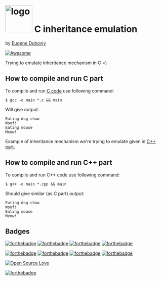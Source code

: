 <h1><img src="https://raw.githubusercontent.com/duboviy/low_level_programming/master/logo.png" height=85 alt="logo" title="logo"> C inheritance emulation</h1>

by [Eugene Duboviy](https://duboviy.github.io/)

[![Awesome](https://cdn.rawgit.com/sindresorhus/awesome/d7305f38d29fed78fa85652e3a63e154dd8e8829/media/badge.svg)](https://github.com/duboviy/low_level_programming/)

Trying to emulate inheritance mechanism in C =)

## How to compile and run C part

To compile and run [C code](inheritance.c) use following command:
```
$ gcc -o main *.c && main                                                                                                                                                                                                                                
```                                                                                                                                                                                                                          
                                                                                                                                                                                                                          
Will give output:                                                                                                                                                                                                                                      
```
Eating dog chow                                                                                                                                                                                                                                        
Woof!                                                                                                                                                                                                                                                  
Eating mouse                                                                                                                                                                                                                                           
Meow!                                                                                                                                                                                                                                                  
```

Example of inheritance mechanism we're trying to emulate given in [C++ part](inheritance.cpp).

## How to compile and run C++ part

To compile and run C++ code use following command:
```
$ g++ -o main *.cpp && main                                                                                                                                                                                                                                
```              

Should give similar (as C part) output:                                                                                                                                                                                                                                      
```
Eating dog chow                                                                                                                                                                                                                                        
Woof!                                                                                                                                                                                                                                                  
Eating mouse                                                                                                                                                                                                                                           
Meow!                                                                                                                                                                                                                                                  
```

## Badges

[![forthebadge](http://forthebadge.com/images/badges/fuck-it-ship-it.svg)](https://github.com/duboviy/low_level_programming/)
[![forthebadge](http://forthebadge.com/images/badges/built-with-love.svg)](https://github.com/duboviy/low_level_programming/) [![forthebadge](http://forthebadge.com/images/badges/built-by-hipsters.svg)](https://github.com/duboviy/low_level_programming/) [![forthebadge](http://forthebadge.com/images/badges/built-with-swag.svg)](https://github.com/duboviy/low_level_programming/)

[![forthebadge](http://forthebadge.com/images/badges/powered-by-electricity.svg)](https://github.com/duboviy/low_level_programming/) [![forthebadge](http://forthebadge.com/images/badges/powered-by-oxygen.svg)](https://github.com/duboviy/low_level_programming/) [![forthebadge](http://forthebadge.com/images/badges/powered-by-water.svg)](https://github.com/duboviy/low_level_programming/) [![forthebadge](http://forthebadge.com/images/badges/powered-by-responsibility.svg)](https://github.com/duboviy/low_level_programming/)

[![Open Source Love](https://badges.frapsoft.com/os/v1/open-source.svg?v=102)](https://github.com/ellerbrock/open-source-badge/)

[![forthebadge](http://forthebadge.com/images/badges/makes-people-smile.svg)](https://github.com/duboviy/low_level_programming/)

